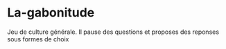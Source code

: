 # La-gabonitude
Jeu de culture générale. Il pause des questions et proposes des reponses sous formes de choix
